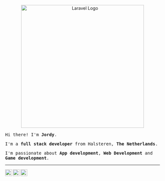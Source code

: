 <p align="center"><a href="https://laravel.com" target="_blank"><img src="https://media1.tenor.com/m/bzhPO4Ti0bkAAAAC/shiba-inu.gif" width="400" alt="Laravel Logo"></a></p>
<p align="center">

<p><samp>Hi there! I'm <b>Jordy</b>.</samp></p>
<p><samp>I'm a <b>full stack developer</b> from Halsteren, <b>The Netherlands</b>.</samp></p>
<p><samp>I'm passionate about <b>App development</b>, <b>Web Development</b> and <b>Game development</b>.</samp></p>

<hr>
<p>
  <a href="https://www.linkedin.com/in/jordy-huijgens-319406250">
    <img align="left" alt="Jordy's LinkdeIn" width="22px" src="https://cdn.jsdelivr.net/npm/simple-icons@3.5.0/icons/linkedin.svg" />
  </a>
  <a href="mailto:jordy.huijgens@outlook.com">
    <img align="left" alt="GMail" width="22px" src="https://cdn.jsdelivr.net/npm/simple-icons@3.5.0/icons/gmail.svg" />
  </a>
  <a href="https://instagram.com/jordydepordie">
    <img align="left" alt="Felipe's Instagram" width="22px" src="https://cdn.jsdelivr.net/npm/simple-icons@3.5.0/icons/instagram.svg" />
  </a>
</p>



